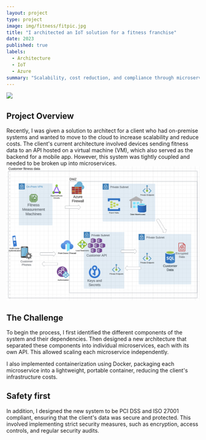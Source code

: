 ```yaml
---
layout: project
type: project
image: img/fitness/fitpic.jpg
title: "I architected an IoT solution for a fitness franchise"
date: 2023
published: true
labels:
  - Architecture
  - IoT
  - Azure
summary: "Scalability, cost reduction, and compliance through microservices."
---
```


<img class="img-fluid" src="../img/fitness/fitpic.jpg">

## Project Overview
Recently, I was given a solution to architect for a client who had on-premise systems and wanted to move to the cloud to increase scalability and reduce costs. The client's current architecture involved devices sending fitness data to an API hosted on a virtual machine (VM), which also served as the backend for a mobile app. However, this system was tightly coupled and needed to be broken up into microservices.
<img class="img-fluid" src="../img/fitness/fitarch.png">
## The Challenge
To begin the process, I first identified the different components of the system and their dependencies. Then designed a new architecture that separated these components into individual microservices, each with its own API. This allowed scaling each microservice independently.

I also implemented containerization using Docker, packaging each microservice into a lightweight, portable container, reducing the client's infrastructure costs.

## Safety first
In addition, I designed the new system to be PCI DSS and ISO 27001 compliant, ensuring that the client's data was secure and protected. This involved implementing strict security measures, such as encryption, access controls, and regular security audits.

